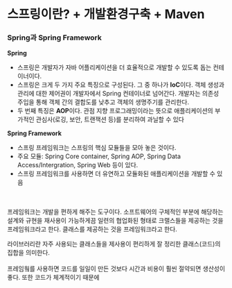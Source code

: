 <h1>스프링이란? + 개발환경구축 + Maven</h1>

<h3>Spring과 Spring Framework</h3>

**Spring**
 * 스프링은 개발자가 자바 어플리케이션을 더 효율적으로 개발할 수 있도록 돕는 컨테이너이다.
 * 스프링은 크게 두 가지 주요 특징으로 구성된다. 그 중 하나가 **IoC**이다. 객체 생성과 관리에 대한 제어권이 개발자에서 Spring 컨테이너로 넘어간다. 개발자는 의존성 주입을 통해 객체 간의 결합도를 낮추고 객체의 생명주기를 관리한다.
 * 두 번째 특징은 **AOP**이다. 관점 지향 프로그래밍이라는 뜻으로 애플리케이션의 부가적인 관심사(로깅, 보안, 트랜잭션 등)를 분리하여 과닐할 수 있다

**Spring Framework**
 * 스프링 프레임워크는 스프링의 핵심 모듈들을 모아 놓은 것이다.
 * 주요 모듈: Spring Core container, Spring AOP, Spring Data Access/Intergration, Spring Web 등이 있다.
 * 스프링 프레임워크를 사용하면 더 유연하고 모듈화된 애플리케이션을 개발할 수 있음

<br><br>
프레임워크는 개발을 편하게 해주는 도구이다.
소프트웨어의 구체적인 부분에 해당하는 설계와 규현을 재사용이 가능하게끔 일련의 협업화된 형태로 크랠스들을 제공하는 것을 프레임워크라고 한다.
클래스를 제공하는 것을 프레임워크라고 한다.

라이브러리란 자주 사용되는 클래스들을 제사용이 편리하게 잘 정리한 클래스(코드)의 집합을 의미한다.
<br><br>
프레임웤를 사용하면 코드를 일일이 만든 것보다  시간과 비용이 훨씬 절약되면 생산성이 좋다.
또한 코드가 체계적이기 때문에 
